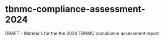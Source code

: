 # tbnmc-compliance-assessment-2024

DRAFT - Materials for the the 2024 TBNMC compliance assessment report
